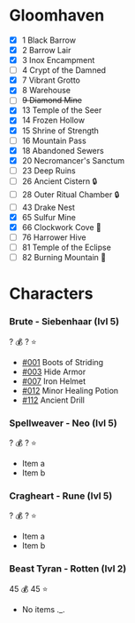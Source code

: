 # Gloomhaven
- [x] 1 Black Barrow 
- [x] 2 Barrow Lair 
- [x] 3 Inox Encampment 
- [ ] 4 Crypt of the Damned
- [x] 7 Vibrant Grotto 
- [x] 8 Warehouse 
- [ ] ~~9 Diamond Mine~~
- [x] 13 Temple of the Seer 
- [x] 14 Frozen Hollow 
- [x] 15 Shrine of Strength 
- [ ] 16 Mountain Pass
- [x] 18 Abandoned Sewers 
- [x] 20 Necromancer's Sanctum 
- [ ] 23 Deep Ruins
- [ ] 26 Ancient Cistern :lock:
- [ ] 28 Outer Ritual Chamber :lock:
- [ ] 43 Drake Nest
- [x] 65 Sulfur Mine 
- [x] 66 Clockwork Cove :gift:
- [ ] 76 Harrower Hive
- [ ] 81 Temple of the Eclipse
- [ ] 82 Burning Mountain :gift:

# Characters
### Brute - Siebenhaar (lvl 5)
? :moneybag:
? :star:
- [#001](https://gloomhavendb.com/items/1) Boots of Striding
- [#003](https://gloomhavendb.com/items/3) Hide Armor
- [#007](https://gloomhavendb.com/items/7) Iron Helmet
- [#012](https://gloomhavendb.com/items/12) Minor Healing Potion
- [#112](https://gloomhavendb.com/items/112) Ancient Drill

### Spellweaver - Neo (lvl 5)
? :moneybag:
? :star:
- Item a
- Item b

### Cragheart - Rune (lvl 5)
? :moneybag:
? :star:
- Item a
- Item b

### Beast Tyran - Rotten (lvl 2)
45 :moneybag:
45 :star:
- No items ._.

